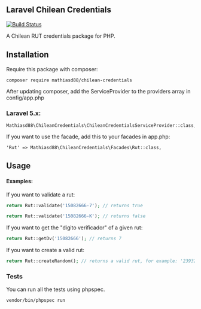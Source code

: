 ## Laravel Chilean Credentials

[![Build Status](https://travis-ci.org/mathiasd88/chilean-credentials.svg?branch=master)](https://travis-ci.org/mathiasd88/chilean-credentials)

A Chilean RUT credentials package for PHP.

## Installation

Require this package with composer:

```
composer require mathiasd88/chilean-credentials
```

After updating composer, add the ServiceProvider to the providers array in config/app.php

### Laravel 5.x:

```
Mathiasd88\ChileanCredentials\ChileanCredentialsServiceProvider::class,
```

If you want to use the facade, add this to your facades in app.php:

```
'Rut' => Mathiasd88\ChileanCredentials\Facades\Rut::class,
```

## Usage

#### Examples:

If you want to validate a rut:

```php
return Rut::validate('15082666-7'); // returns true
```

```php
return Rut::validate('15082666-K'); // returns false
```

If you want to get the "digito verificador" of a given rut:

```php
return Rut::getDv('15082666'); // returns 7
```

If you want to create a valid rut:

```php
return Rut::createRandom(); // returns a valid rut, for example: '23932394-4'
```

### Tests

You can run all the tests using phpspec.

```
vendor/bin/phpspec run
```
